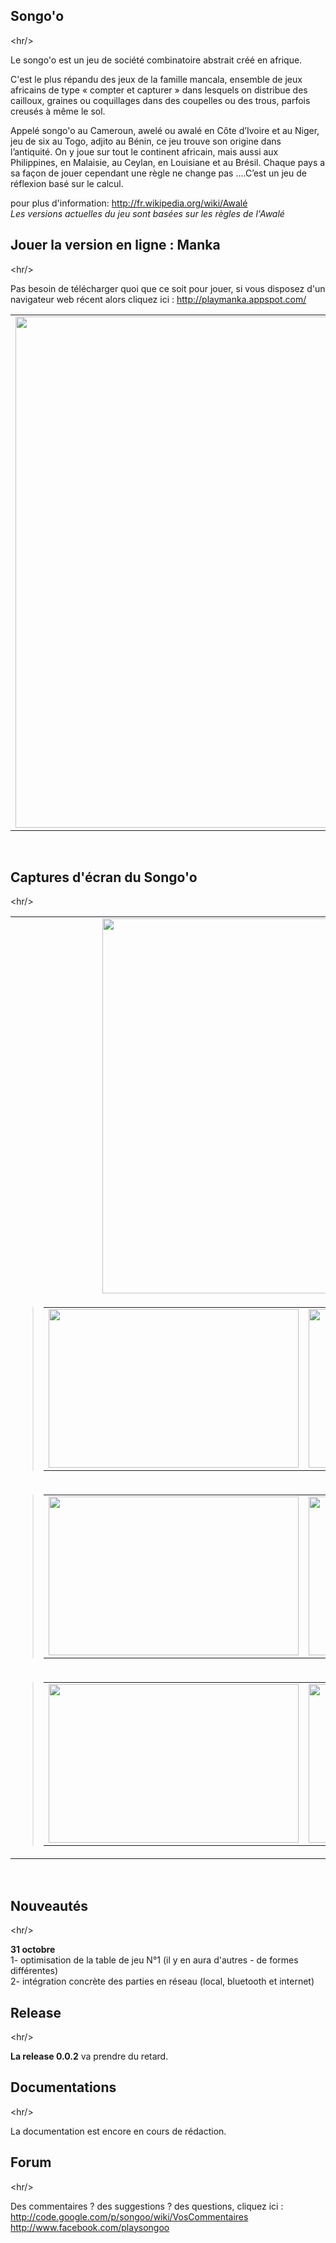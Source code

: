 <h2>Songo'o</h2>


&lt;hr/&gt;


Le songo'o est un jeu de société combinatoire abstrait créé en afrique.

C'est le plus répandu des jeux de la famille mancala, ensemble de jeux africains de type « compter et capturer » dans lesquels on distribue des cailloux, graines ou coquillages dans des coupelles ou des trous, parfois creusés à même le sol.

Appelé songo'o au Cameroun, awelé ou awalé en Côte d’Ivoire et au Niger, jeu de six au Togo, adjito au Bénin, ce jeu trouve son origine dans l’antiquité. On y joue sur tout le continent africain, mais aussi aux Philippines, en Malaisie, au Ceylan, en Louisiane et au Brésil. Chaque pays a sa façon de jouer cependant une règle ne change pas ….C’est un jeu de réflexion basé sur le calcul.

pour plus d'information: http://fr.wikipedia.org/wiki/Awalé
<br />
<em>Les versions actuelles du jeu sont basées sur les règles de l'Awalé</em>
<h2>Jouer la version en ligne : Manka</h2>


&lt;hr/&gt;


Pas besoin de télécharger quoi que ce soit pour jouer, si vous disposez d'un navigateur web récent alors cliquez ici : http://playmanka.appspot.com/

<table width='100%' align='center'>

<tr>
<blockquote><td align='center'><img src='http://songoo.googlecode.com/files/manka000.png' width='818' /></td>
</tr></blockquote>

</table>

<br />

<h2>Captures d'écran du Songo'o</h2>


&lt;hr/&gt;


<table width='100%' align='center'>

<tr>
<blockquote><td align='center'><img src='http://songoo.googlecode.com/files/Capture5.jpg' width='600' /></td>
</tr></blockquote>

<tr>
<blockquote><td align='center'>
<blockquote><table width='100%' align='center'></blockquote></blockquote>

<blockquote><tr>
<blockquote><td><img src='http://songoo.googlecode.com/files/Capture8.jpg' width='400' height='254' /></td>
<td><img src='http://songoo.googlecode.com/files/Capture9.jpg' width='400' height='254' /></td>
</blockquote></tr></blockquote>

<blockquote></table>
</blockquote><blockquote></td>
</tr></blockquote>


<tr>
<blockquote><td align='center'>
<blockquote><table width='100%' align='center'></blockquote></blockquote>

<blockquote><tr>
<blockquote><td><img src='http://songoo.googlecode.com/files/Capture7.jpg' width='400' height='254' /></td>
<td><img src='http://songoo.googlecode.com/files/Capture6.jpg' width='400' height='254' /></td>
</blockquote></tr></blockquote>

<blockquote></table>
</blockquote><blockquote></td>
</tr></blockquote>


<tr>
<blockquote><td align='center'>
<blockquote><table width='100%' align='center'></blockquote></blockquote>

<blockquote><tr>
<blockquote><td><img src='http://songoo.googlecode.com/files/Capture10.jpg' width='400' height='254' /></td>
<td><img src='http://songoo.googlecode.com/files/Capture11.jpg' width='400' height='254' /></td>
</blockquote></tr></blockquote>

<blockquote></table>
</blockquote><blockquote></td>
</tr></blockquote>

</table>

<br />
<h2>Nouveautés</h2>


&lt;hr/&gt;


<b>31 octobre</b><br />
1- optimisation de la table de jeu N°1 (il y en aura d'autres - de formes différentes)<br />
2- intégration concrète des parties en réseau (local, bluetooth et internet)<br />

<h2>Release</h2>


&lt;hr/&gt;


<b>La release 0.0.2</b> va prendre du retard.<br />

<h2>Documentations</h2>


&lt;hr/&gt;


La documentation est encore en cours de rédaction.<br />

<h2>Forum</h2>


&lt;hr/&gt;


Des commentaires ? des suggestions ? des questions, cliquez ici :
<br />http://code.google.com/p/songoo/wiki/VosCommentaires
<br />http://www.facebook.com/playsongoo